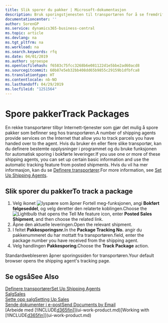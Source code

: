 ```yaml
---
title: Slik sporer du pakker | Microsoft-dokumentasjon
description: Bruk sporingstjenesten til transportøren for å se fremdriften til en levering.
documentationcenter: ''
author: SorenGP
ms.service: dynamics365-business-central
ms.topic: article
ms.devlang: na
ms.tgt_pltfrm: na
ms.workload: na
ms.search.keywords: rfq
ms.date: 04/01/2019
ms.author: sgroespe
ms.openlocfilehash: f6583c75fcc3268b6e081122d1e5bbe2ad60acd8
ms.sourcegitcommit: 60b87e5eb32bb408dd65b9855c29159b1dfbfca8
ms.translationtype: HT
ms.contentlocale: nb-NO
ms.lasthandoff: 04/29/2019
ms.locfileid: "1251564"
---
```

# <a name="track-packages"></a><span data-ttu-id="afce4-103">Spore pakker</span><span class="sxs-lookup"><span data-stu-id="afce4-103">Track Packages</span></span>
<span data-ttu-id="afce4-104">En rekke transportører tilbyr Internett-tjenester som gjør det mulig å spore pakker som befinner seg hos transportøren.</span><span class="sxs-lookup"><span data-stu-id="afce4-104">A number of shipping agents provide services on the Internet that allow you to track parcels you have handed over to the agent.</span></span> <span data-ttu-id="afce4-105">Hvis du bruker én eller flere slike transportør, kan du definere bestemte opplysninger i programmet og du bruke funksjonen for automatisk sporing i bokførte leveringer.</span><span class="sxs-lookup"><span data-stu-id="afce4-105">If you use one or more of these shipping agents, you can set up certain basic information and use the automatic tracking feature from posted shipments.</span></span> <span data-ttu-id="afce4-106">Hvis du vil ha mer informasjon, kan du se [Definere transportører](sales-how-to-set-up-shipping-agents.md).</span><span class="sxs-lookup"><span data-stu-id="afce4-106">For more information, see [Set Up Shipping Agents](sales-how-to-set-up-shipping-agents.md).</span></span>  

## <a name="to-track-a-package"></a><span data-ttu-id="afce4-107">Slik sporer du pakker</span><span class="sxs-lookup"><span data-stu-id="afce4-107">To track a package</span></span>
1. <span data-ttu-id="afce4-108">Velg ikonet ![lyspære som åpner Fortell meg-funksjonen](media/ui-search/search_small.png "Fortell hva du vil gjøre"), angi **Bokført følgeseddel**, og velg deretter den relaterte koblingen.</span><span class="sxs-lookup"><span data-stu-id="afce4-108">Choose the ![Lightbulb that opens the Tell Me feature](media/ui-search/search_small.png "Tell me what you want to do") icon, enter **Posted Sales Shipment**, and then choose the related link.</span></span>
2. <span data-ttu-id="afce4-109">Åpne den aktuelle leveringen.</span><span class="sxs-lookup"><span data-stu-id="afce4-109">Open the relevant shipment.</span></span>
3. <span data-ttu-id="afce4-110">I feltet **Pakkesporingsnr.**</span><span class="sxs-lookup"><span data-stu-id="afce4-110">In the **Package Tracking No.**</span></span> <span data-ttu-id="afce4-111">angir du pakkenummeret du har mottatt fra transportøren.</span><span class="sxs-lookup"><span data-stu-id="afce4-111">field, enter the package number you have received from the shipping agent.</span></span>
4. <span data-ttu-id="afce4-112">Velg handlingen **Pakkesporing**.</span><span class="sxs-lookup"><span data-stu-id="afce4-112">Choose the **Track Package** action.</span></span>

<span data-ttu-id="afce4-113">Standardwebleseren åpner sporingssiden for transportøren.</span><span class="sxs-lookup"><span data-stu-id="afce4-113">Your default browser opens the shipping agent's tracking page.</span></span>

## <a name="see-also"></a><span data-ttu-id="afce4-114">Se også</span><span class="sxs-lookup"><span data-stu-id="afce4-114">See Also</span></span>
[<span data-ttu-id="afce4-115">Definere transportører</span><span class="sxs-lookup"><span data-stu-id="afce4-115">Set Up Shipping Agents</span></span>](sales-how-to-set-up-shipping-agents.md)  
[<span data-ttu-id="afce4-116">Salg</span><span class="sxs-lookup"><span data-stu-id="afce4-116">Sales</span></span>](sales-manage-sales.md)  
[<span data-ttu-id="afce4-117">Sette opp salg</span><span class="sxs-lookup"><span data-stu-id="afce4-117">Setting Up Sales</span></span>](sales-setup-sales.md)  
[<span data-ttu-id="afce4-118">Sende dokumenter i e-post</span><span class="sxs-lookup"><span data-stu-id="afce4-118">Send Documents by Email</span></span>](ui-how-send-documents-email.md)  
<span data-ttu-id="afce4-119">[Arbeide med [!INCLUDE[d365fin](includes/d365fin_md.md)]](ui-work-product.md)</span><span class="sxs-lookup"><span data-stu-id="afce4-119">[Working with [!INCLUDE[d365fin](includes/d365fin_md.md)]](ui-work-product.md)</span></span>
